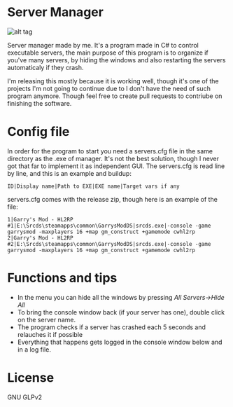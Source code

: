 # Server Manager

![alt tag](http://i65.tinypic.com/359h251.png)

Server manager made by me. It's a program made in C# to control executable servers, the main purpose of this program is to organize if you've many servers, by hiding the windows and also restarting the servers automaticaly if they crash.

I'm releasing this mostly because it is working well, though it's one of the projects I'm not going to continue due to I don't have the need of such program anymore. Though feel free to create pull requests to contriube on finishing the software. 

# Config file

In order for the program to start you need a servers.cfg file in the same directory as the .exe of manager. It's not the best solution, though I never got that far to implement it as independent GUI. The servers.cfg is read line by line, and this is an example and buildup:

```ID|Display name|Path to EXE|EXE name|Target vars if any```

servers.cfg comes with the release zip, though here is an example of the file:

```
1|Garry's Mod - HL2RP #1|E:\Srcds\steamapps\common\GarrysModDS|srcds.exe|-console -game garrysmod -maxplayers 16 +map gm_construct +gamemode cwhl2rp
2|Garry's Mod - HL2RP #2|E:\Srcds\steamapps\common\GarrysModDS|srcds.exe|-console -game garrysmod -maxplayers 16 +map gm_construct +gamemode cwhl2rp
```

# Functions and tips

* In the menu you can hide all the windows by pressing *All Servers->Hide All*
* To bring the console window back (if your server has one), double click on the server name.
* The program checks if a server has crashed each 5 seconds and relauches it if possible
* Everything that happens gets logged in the console window below and in a log file.

# License
GNU GLPv2
